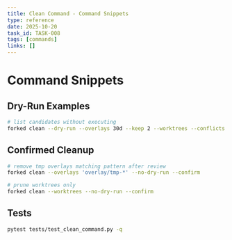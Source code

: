 ```yaml
---
title: Clean Command - Command Snippets
type: reference
date: 2025-10-20
task_id: TASK-008
tags: [commands]
links: []
---
```


# Command Snippets

## Dry-Run Examples
```bash
# list candidates without executing
forked clean --dry-run --overlays 30d --keep 2 --worktrees --conflicts
```

## Confirmed Cleanup
```bash
# remove tmp overlays matching pattern after review
forked clean --overlays 'overlay/tmp-*' --no-dry-run --confirm

# prune worktrees only
forked clean --worktrees --no-dry-run --confirm
```

## Tests
```bash
pytest tests/test_clean_command.py -q
```
